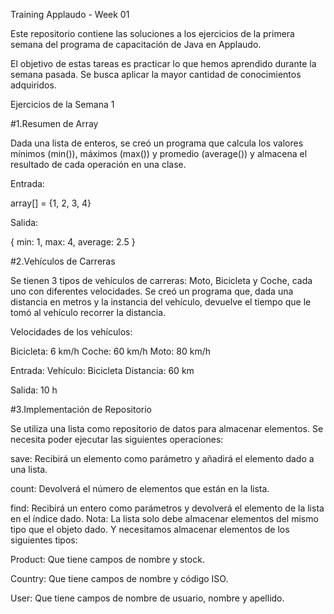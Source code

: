 Training Applaudo - Week 01

Este repositorio contiene las soluciones a los ejercicios de la primera semana del programa de capacitación de Java en Applaudo.

El objetivo de estas tareas es practicar lo que hemos aprendido durante la semana pasada. Se busca aplicar la mayor cantidad de conocimientos adquiridos.



Ejercicios de la Semana 1

#1.Resumen de Array

Dada una lista de enteros, se creó un programa que calcula los valores mínimos (min()), máximos (max()) y promedio (average()) y almacena el resultado de cada operación en una clase.

Entrada:


array[] = {1, 2, 3, 4}

Salida:

{
 min: 1,
 max: 4,
 average: 2.5
}


#2.Vehículos de Carreras

Se tienen 3 tipos de vehículos de carreras: Moto, Bicicleta y Coche, cada uno con diferentes velocidades. Se creó un programa que, dada una distancia en metros y la instancia del vehículo, devuelve el tiempo que le tomó al vehículo recorrer la distancia.

Velocidades de los vehículos:

Bicicleta: 6 km/h
Coche: 60 km/h
Moto: 80 km/h

Entrada:
Vehículo: Bicicleta
Distancia: 60 km

Salida:
10 h

#3.Implementación de Repositorio

Se utiliza una lista como repositorio de datos para almacenar elementos. Se necesita poder ejecutar las siguientes operaciones:

save: Recibirá un elemento como parámetro y añadirá el elemento dado a una lista.

count: Devolverá el número de elementos que están en la lista.

find: Recibirá un entero como parámetros y devolverá el elemento de la lista en el índice dado.
Nota: La lista solo debe almacenar elementos del mismo tipo que el objeto dado. Y necesitamos almacenar elementos de los siguientes tipos:

Product: Que tiene campos de nombre y stock.

Country: Que tiene campos de nombre y código ISO.

User: Que tiene campos de nombre de usuario, nombre y apellido.

